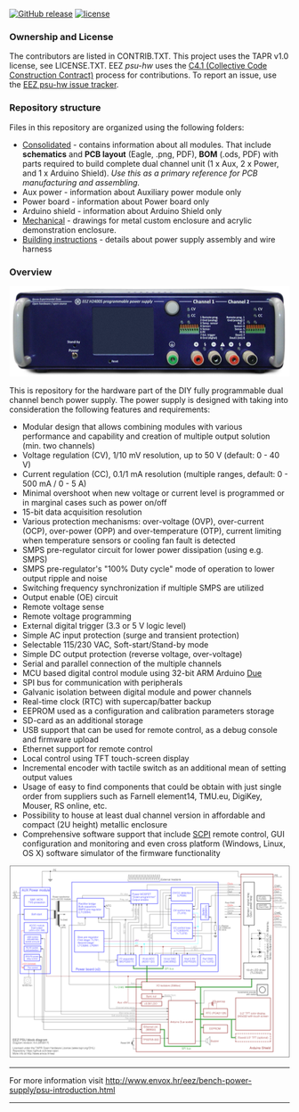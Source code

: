 [![GitHub release](https://img.shields.io/github/release/eez-open/psu-hw.svg)](https://github.com/eez-open/psu-hw/releases)
[![license](https://img.shields.io/github/license/eez-open/psu-hw.svg)](https://github.com/eez-open/psu-hw/blob/master/LICENSE.TXT)

### Ownership and License

The contributors are listed in CONTRIB.TXT. This project uses the TAPR v1.0 license, see LICENSE.TXT.
EEZ _psu-hw_ uses the [C4.1 (Collective Code Construction Contract)](http://rfc.zeromq.org/spec:22) process for contributions.
To report an issue, use the [EEZ psu-hw issue tracker](https://github.com/eez-open/psu-hw/issues).

### Repository structure

Files in this repository are organized using the following folders:

- [Consolidated](https://github.com/eez-open/psu-hw/tree/master/Consolidated) - contains information about all modules. That include **schematics** and **PCB layout** (Eagle, .png, PDF), **BOM** (.ods, PDF) with parts required to build complete dual channel unit (1 x Aux, 2 x Power, and 1 x Arduino Shield).
*Use this as a primary reference for PCB manufacturing and assembling.*
- Aux power - information about Auxiliary power module only
- Power board - information about Power board only
- Arduino shield - information about Arduino Shield only
- [Mechanical](https://github.com/eez-open/psu-hw/tree/master/Mechanical) - drawings for metal custom enclosure and acrylic demonstration enclosure.
- [Building instructions](https://github.com/eez-open/psu-hw/tree/master/Building%20instructions) - details about power supply assembly and wire harness

### Overview

![prototype](EEZ_H24005_front_panel.png)

This is repository for the hardware part of the DIY fully programmable dual channel bench power supply. The power supply is designed with taking into consideration the following features and requirements:

- Modular design that allows combining modules with various performance and capability and creation of multiple output solution (min. two channels)
- Voltage regulation (CV), 1/10 mV resolution, up to 50 V (default: 0 - 40 V)
- Current regulation (CC), 0.1/1 mA resolution (multiple ranges, default: 0 - 500 mA / 0 - 5 A)
- Minimal overshoot when new voltage or current level is programmed or in marginal cases such as power on/off
- 15-bit data acquisition resolution
- Various protection mechanisms: over-voltage (OVP), over-current (OCP), over-power (OPP) and over-temperature (OTP), current limiting when temperature sensors or cooling fan fault is detected
- SMPS pre-regulator circuit for lower power dissipation (using e.g. SMPS)
- SMPS pre-regulator's "100% Duty cycle" mode of operation to lower output ripple and noise 
- Switching frequency synchronization if multiple SMPS are utilized
- Output enable (OE) circuit
- Remote voltage sense
- Remote voltage programming
- External digital trigger (3.3 or 5 V logic level)
- Simple AC input protection (surge and transient protection)
- Selectable 115/230 VAC, Soft-start/Stand-by mode
- Simple DC output protection (reverse voltage, over-voltage)
- Serial and parallel connection of the multiple channels
- MCU based digital control module using 32-bit ARM Arduino [Due](https://www.arduino.cc/en/Main/ArduinoBoardDue)
- SPI bus for communication with peripherals
- Galvanic isolation between digital module and power channels
- Real-time clock (RTC) with supercap/batter backup
- EEPROM used as a configuration and calibration parameters storage
- SD-card as an additional storage
- USB support that can be used for remote control, as a debug console and firmware upload
- Ethernet support for remote control
- Local control using TFT touch-screen display
- Incremental encoder with tactile switch as an additional mean of setting output values
- Usage of easy to find components that could be obtain with just single order from suppliers such as Farnell element14, TMU.eu, DigiKey, Mouser, RS online, etc.
- Possibility to house at least dual channel version in affordable and compact (2U height) metallic enclosure
- Comprehensive software support that include [SCPI](http://www.envox.hr/eez/bench-power-supply/psu-scpi-reference-manual/psu-scpi-introduction.html)  remote control, GUI configuration and monitoring and even cross platform (Windows, Linux, OS X) software simulator of the firmware functionality

![Programmable dual channel PSU block diagram](EEZ%20PSU%20block%20diagram%20v5.4.png)

**********************

For more information visit http://www.envox.hr/eez/bench-power-supply/psu-introduction.html

**********************



